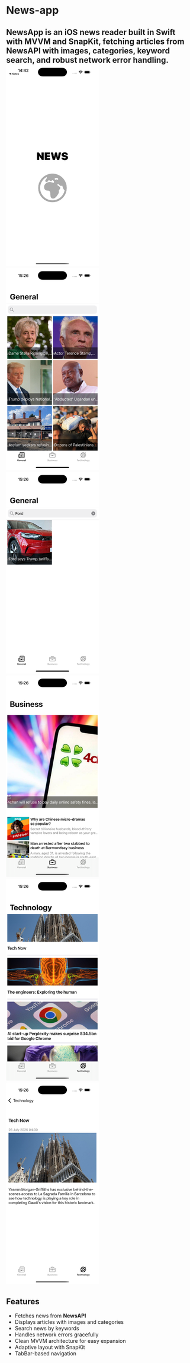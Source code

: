 # News-app

NewsApp is an iOS news reader built in Swift with MVVM and SnapKit, fetching articles from NewsAPI with images, categories, keyword search, and robust network error handling.
<img src="newsScreen/load.png" width="250"/> <img src="newsScreen/general.png" width="250"/> <img src="newsScreen/search.png" width="250"/> <img src="newsScreen/business.png" width="250"/> <img src="newsScreen/technology.png" width="250"/> <img src="newsScreen/news.png" width="250"/>
---

## Features
- Fetches news from **NewsAPI**  
- Displays articles with images and categories  
- Search news by keywords  
- Handles network errors gracefully  
- Clean MVVM architecture for easy expansion  
- Adaptive layout with SnapKit  
- TabBar-based navigation  
